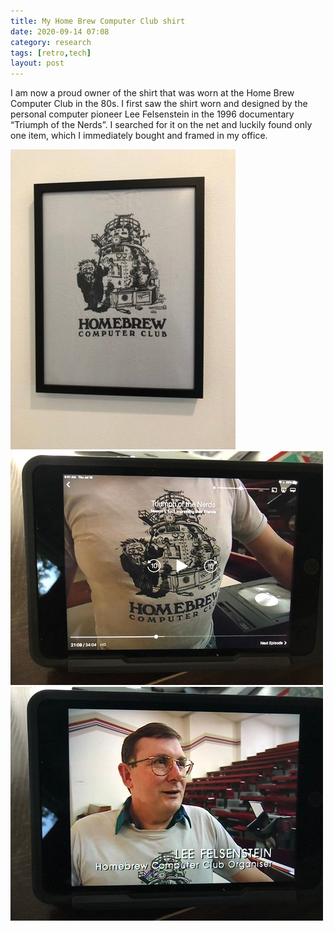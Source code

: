 ```yaml
---
title: My Home Brew Computer Club shirt
date: 2020-09-14 07:08
category: research 
tags: [retro,tech]
layout: post
---
```


I am now a proud owner of the shirt that was worn at the Home Brew Computer Club in the 80s. I first saw the shirt worn and designed by the personal computer pioneer Lee Felsenstein in the 1996 documentary “Triumph of the Nerds”. I searched for it on the net and luckily found only one item, which I immediately bought and framed in my office.

![my homebrew shirt](/assets/images/collection/homebrew-shirt1.jpg)
![Lee Felsenstein 1](/assets/images/various/leefelsenstein1.jpg)
![Lee Felsenstein 2](/assets/images/various/leefelsenstein2.jpg)

